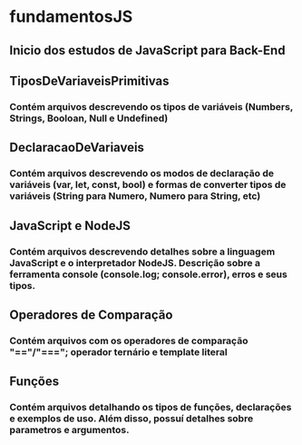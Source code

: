 # fundamentosJS

## Inicio dos estudos de JavaScript para Back-End

## TiposDeVariaveisPrimitivas

### Contém arquivos descrevendo os tipos de variáveis (Numbers, Strings, Booloan, Null e Undefined)

## DeclaracaoDeVariaveis

### Contém arquivos descrevendo os modos de declaração de variáveis (var, let, const, bool) e formas de converter tipos de variáveis (String para Numero, Numero para String, etc)

## JavaScript e NodeJS

### Contém arquivos descrevendo detalhes sobre a linguagem JavaScript e o interpretador NodeJS. Descrição sobre a ferramenta console (console.log; console.error), erros e seus tipos.

## Operadores de Comparação

### Contém arquivos com os operadores de comparação "=="/"==="; operador ternário e template literal

## Funções

### Contém arquivos detalhando os tipos de funções, declarações e exemplos de uso. Além disso, possuí detalhes sobre parametros e argumentos.
